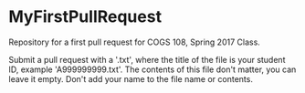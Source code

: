 # MyFirstPullRequest

Repository for a first pull request for COGS 108, Spring 2017 Class. 

Submit a pull request with a '.txt', where the title of the file is your student ID, example 'A999999999.txt'. The contents of this file don't matter, you can leave it empty. Don't add your name to the file name or contents. 
